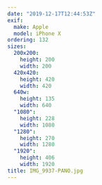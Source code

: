 ```yaml
---
date: "2019-12-17T12:44:53Z"
exif:
  make: Apple
  model: iPhone X
ordering: 132
sizes:
  200x200:
    height: 200
    width: 200
  420x420:
    height: 420
    width: 420
  640w:
    height: 135
    width: 640
  "1080":
    height: 228
    width: 1080
  "1280":
    height: 270
    width: 1280
  "1920":
    height: 406
    width: 1920
title: IMG_9937-PANO.jpg
---
```

